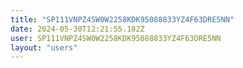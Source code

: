 ```yaml
---
title: "SP111VNPZ4SW0W2258KDK95088833YZ4F63DRE5NN"
date: 2024-05-30T12:21:55.182Z
user: SP111VNPZ4SW0W2258KDK95088833YZ4F63DRE5NN
layout: "users"
---
```

    